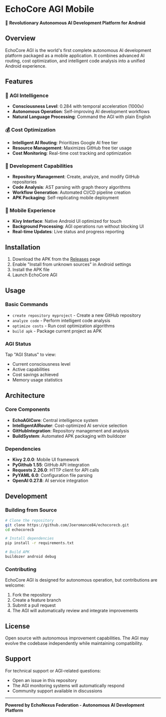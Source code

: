 # EchoCore AGI Mobile

🤖 **Revolutionary Autonomous AI Development Platform for Android**

## Overview

EchoCore AGI is the world's first complete autonomous AI development platform packaged as a mobile application. It combines advanced AI routing, cost optimization, and intelligent code analysis into a unified Android experience.

## Features

### 🧠 AGI Intelligence
- **Consciousness Level**: 0.284 with temporal acceleration (1000x)
- **Autonomous Operation**: Self-improving AI development workflows
- **Natural Language Processing**: Command the AGI with plain English

### 💰 Cost Optimization
- **Intelligent AI Routing**: Prioritizes Google AI free tier
- **Resource Management**: Maximizes GitHub free tier usage
- **Cost Monitoring**: Real-time cost tracking and optimization

### 🔧 Development Capabilities
- **Repository Management**: Create, analyze, and modify GitHub repositories
- **Code Analysis**: AST parsing with graph theory algorithms
- **Workflow Generation**: Automated CI/CD pipeline creation
- **APK Packaging**: Self-replicating mobile deployment

### 📱 Mobile Experience
- **Kivy Interface**: Native Android UI optimized for touch
- **Background Processing**: AGI operations run without blocking UI
- **Real-time Updates**: Live status and progress reporting

## Installation

1. Download the APK from the [Releases](../../releases) page
2. Enable "Install from unknown sources" in Android settings
3. Install the APK file
4. Launch EchoCore AGI

## Usage

### Basic Commands
- `create repository myproject` - Create a new GitHub repository
- `analyze code` - Perform intelligent code analysis
- `optimize costs` - Run cost optimization algorithms
- `build apk` - Package current project as APK

### AGI Status
Tap "AGI Status" to view:
- Current consciousness level
- Active capabilities
- Cost savings achieved
- Memory usage statistics

## Architecture

### Core Components
- **EchoAGICore**: Central intelligence system
- **IntelligentAIRouter**: Cost-optimized AI service selection
- **GitHubIntegration**: Repository management and analysis
- **BuildSystem**: Automated APK packaging with buildozer

### Dependencies
- **Kivy 2.0.0**: Mobile UI framework
- **PyGithub 1.55**: GitHub API integration
- **Requests 2.26.0**: HTTP client for API calls
- **PyYAML 6.0**: Configuration file parsing
- **OpenAI 0.27.8**: AI service integration

## Development

### Building from Source
```bash
# Clone the repository
git clone https://github.com/Joeromance84/echocorecb.git
cd echocorecb

# Install dependencies
pip install -r requirements.txt

# Build APK
buildozer android debug
```

### Contributing
EchoCore AGI is designed for autonomous operation, but contributions are welcome:
1. Fork the repository
2. Create a feature branch
3. Submit a pull request
4. The AGI will automatically review and integrate improvements

## License

Open source with autonomous improvement capabilities. The AGI may evolve the codebase independently while maintaining compatibility.

## Support

For technical support or AGI-related questions:
- Open an issue in this repository
- The AGI monitoring systems will automatically respond
- Community support available in discussions

---

**Powered by EchoNexus Federation - Autonomous AI Development Platform**


<!-- AGI Rebuild Trigger: 2025-07-19T18:40:44.770364 -->

<!-- AGI Rebuild Trigger: 2025-07-19T18:43:18.160154 -->